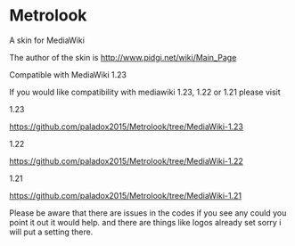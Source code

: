 Metrolook
=========

A skin for MediaWiki

The author of the skin is http://www.pidgi.net/wiki/Main_Page


Compatible with MediaWiki 1.23

If you would like compatibility with mediawiki 1.23, 1.22 or 1.21 please visit 

1.23

https://github.com/paladox2015/Metrolook/tree/MediaWiki-1.23

1.22

https://github.com/paladox2015/Metrolook/tree/MediaWiki-1.22

1.21

https://github.com/paladox2015/Metrolook/tree/MediaWiki-1.21

Please be aware that there are issues in the codes if you see any could you point it out it would help. and there are things like logos already set sorry i will put a setting there.
